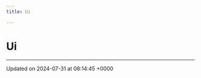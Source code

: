 ```yaml
---
title: Ui

---
```


# Ui








-------------------------------

Updated on 2024-07-31 at 08:14:45 +0000